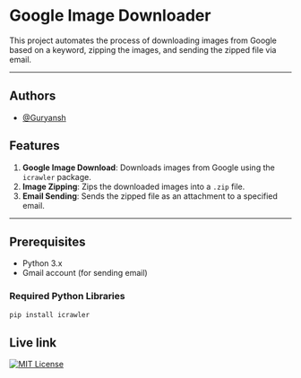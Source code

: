 # Google Image Downloader

This project automates the process of downloading images from Google based on a keyword, zipping the images, and sending the zipped file via email.

---

## Authors

- [@Guryansh](https://www.github.com/Guryansh)
  
## Features

1. **Google Image Download**: Downloads images from Google using the `icrawler` package.
2. **Image Zipping**: Zips the downloaded images into a `.zip` file.
3. **Email Sending**: Sends the zipped file as an attachment to a specified email.

---

## Prerequisites

- Python 3.x
- Gmail account (for sending email)

### Required Python Libraries

```bash
pip install icrawler
```

## Live link



[![MIT License](https://img.shields.io/badge/License-MIT-green.svg)](https://choosealicense.com/licenses/mit/)